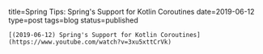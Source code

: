
title=Spring Tips: Spring's Support for Kotlin Coroutines
date=2019-06-12
type=post
tags=blog
status=published
~~~~~~
[(2019-06-12) Spring's Support for Kotlin Coroutines](https://www.youtube.com/watch?v=3xu5xttCrVk) 
            